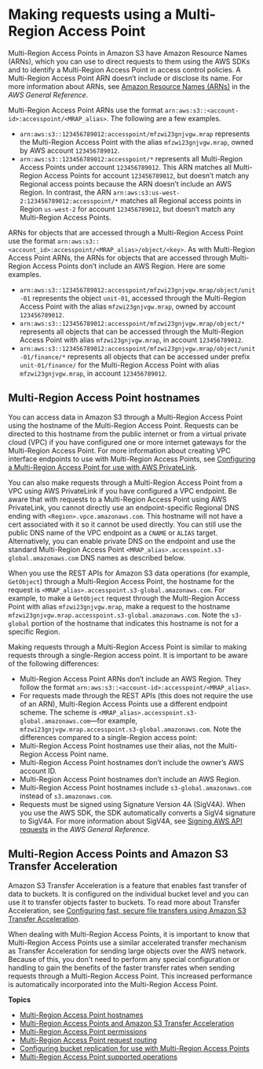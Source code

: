 # Making requests using a Multi\-Region Access Point<a name="MultiRegionAccessPointRequests"></a>

Multi\-Region Access Points in Amazon S3 have Amazon Resource Names \(ARNs\), which you can use to direct requests to them using the AWS SDKs and to identify a Multi\-Region Access Point in access control policies\. A Multi\-Region Access Point ARN doesn’t include or disclose its name\. For more information about ARNs, see [Amazon Resource Names \(ARNs\)](https://docs.aws.amazon.com/general/latest/gr/aws-arns-and-namespaces.html) in the *AWS General Reference*\. 

Multi\-Region Access Point ARNs use the format `arn:aws:s3::<account-id>:accesspoint/<MRAP_alias>`\. The following are a few examples\. 
+  `arn:aws:s3::123456789012:accesspoint/mfzwi23gnjvgw.mrap` represents the Multi\-Region Access Point with the alias `mfzwi23gnjvgw.mrap`, owned by AWS account `123456789012`\. 
+  `arn:aws:s3::123456789012:accesspoint/*` represents all Multi\-Region Access Points under account `123456789012`\. This ARN matches all Multi\-Region Access Points for account `123456789012`, but doesn’t match any Regional access points because the ARN doesn’t include an AWS Region\. In contrast, the ARN `arn:aws:s3:us-west-2:123456789012:accesspoint/*` matches all Regional access points in Region `us-west-2` for account `123456789012`, but doesn’t match any Multi\-Region Access Points\. 

 ARNs for objects that are accessed through a Multi\-Region Access Point use the format `arn:aws:s3::<account_id>:accesspoint/<MRAP_alias>/object/<key>`\. As with Multi\-Region Access Point ARNs, the ARNs for objects that are accessed through Multi\-Region Access Points don’t include an AWS Region\. Here are some examples\. 
+  `arn:aws:s3::123456789012:accesspoint/mfzwi23gnjvgw.mrap/object/unit-01` represents the object `unit-01`, accessed through the Multi\-Region Access Point with the alias `mfzwi23gnjvgw.mrap`, owned by account `123456789012`\. 
+  `arn:aws:s3::123456789012:accesspoint/mfzwi23gnjvgw.mrap/object/*` represents all objects that can be accessed through the Multi\-Region Access Point with alias `mfzwi23gnjvgw.mrap`, in account `123456789012`\. 
+  `arn:aws:s3::123456789012:accesspoint/mfzwi23gnjvgw.mrap/object/unit-01/finance/*` represents all objects that can be accessed under prefix `unit-01/finance/` for the Multi\-Region Access Point with alias `mfzwi23gnjvgw.mrap`, in account `123456789012`\. 

## Multi\-Region Access Point hostnames<a name="MultiRegionAccessPointHostnames"></a>

 You can access data in Amazon S3 through a Multi\-Region Access Point using the hostname of the Multi\-Region Access Point\. Requests can be directed to this hostname from the public internet or from a virtual private cloud \(VPC\) if you have configured one or more internet gateways for the Multi\-Region Access Point\. For more information about creating VPC interface endpoints to use with Multi\-Region Access Points, see [Configuring a Multi\-Region Access Point for use with AWS PrivateLink](MultiRegionAccessPointsPrivateLink.md)\. 

You can also make requests through a Multi\-Region Access Point from a VPC using AWS PrivateLink if you have configured a VPC endpoint\. Be aware that with requests to a Multi\-Region Access Point using AWS PrivateLink, you cannot directly use an endpoint\-specific Regional DNS ending with `<Region>.vpce.amazonaws.com`\. This hostname will not have a cert associated with it so it cannot be used directly\. You can still use the public DNS name of the VPC endpoint as a `CNAME` or `ALIAS` target\. Alternatively, you can enable private DNS on the endpoint and use the standard Multi\-Region Access Point `<MRAP_alias>.accesspoint.s3-global.amazonaws.com` DNS names as described below\. 

 When you use the REST APIs for Amazon S3 data operations \(for example, `GetObject`\) through a Multi\-Region Access Point, the hostname for the request is `<MRAP_alias>.accesspoint.s3-global.amazonaws.com`\. For example, to make a `GetObject` request through the Multi\-Region Access Point with alias `mfzwi23gnjvgw.mrap`, make a request to the hostname `mfzwi23gnjvgw.mrap.accesspoint.s3-global.amazonaws.com`\. Note the `s3-global` portion of the hostname that indicates this hostname is not for a specific Region\.

 Making requests through a Multi\-Region Access Point is similar to making requests through a single\-Region access point\. It is important to be aware of the following differences: 
+  Multi\-Region Access Point ARNs don’t include an AWS Region\. They follow the format `arn:aws:s3::<account-id>:accesspoint/<MRAP_alias>`\. 
+  For requests made through the REST APIs \(this does not require the use of an ARN\), Multi\-Region Access Points use a different endpoint scheme\. The scheme is `<MRAP_alias>.accesspoint.s3-global.amazonaws.com`—for example, `mfzwi23gnjvgw.mrap.accesspoint.s3-global.amazonaws.com`\. Note the differences compared to a single\-Region access point: 
  +  Multi\-Region Access Point hostnames use their alias, not the Multi\-Region Access Point name\. 
  +  Multi\-Region Access Point hostnames don’t include the owner’s AWS account ID\. 
  +  Multi\-Region Access Point hostnames don’t include an AWS Region\. 
  +  Multi\-Region Access Point hostnames include `s3-global.amazonaws.com` instead of `s3.amazonaws.com`\. 
+  Requests must be signed using Signature Version 4A \(SigV4A\)\. When you use the AWS SDK, the SDK automatically converts a SigV4 signature to SigV4A\. For more information about SigV4A, see [Signing AWS API requests](https://docs.aws.amazon.com/general/latest/gr/signing_aws_api_requests.html) in the *AWS General Reference*\. 

## Multi\-Region Access Points and Amazon S3 Transfer Acceleration<a name="MultiRegionAccessPointsAndTransferAcceleration"></a>

 Amazon S3 Transfer Acceleration is a feature that enables fast transfer of data to buckets\. It is configured on the individual bucket level and you can use it to transfer objects faster to buckets\. To read more about Transfer Acceleration, see [Configuring fast, secure file transfers using Amazon S3 Transfer Acceleration](transfer-acceleration.md)\. 

 When dealing with Multi\-Region Access Points, it is important to know that Multi\-Region Access Points use a similar accelerated transfer mechanism as Transfer Acceleration for sending large objects over the AWS network\. Because of this, you don't need to perform any special configuration or handling to gain the benefits of the faster transfer rates when sending requests through a Multi\-Region Access Point\. This increased performance is automatically incorporated into the Multi\-Region Access Point\. 

**Topics**
+ [Multi\-Region Access Point hostnames](#MultiRegionAccessPointHostnames)
+ [Multi\-Region Access Points and Amazon S3 Transfer Acceleration](#MultiRegionAccessPointsAndTransferAcceleration)
+ [Multi\-Region Access Point permissions](MultiRegionAccessPointPermissions.md)
+ [Multi\-Region Access Point request routing](MultiRegionAccessPointRequestRouting.md)
+ [Configuring bucket replication for use with Multi\-Region Access Points](MultiRegionAccessPointBucketReplication.md)
+ [Multi\-Region Access Point supported operations](MrapOperations.md)